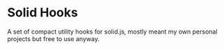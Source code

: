 # Solid Hooks

A set of compact utility hooks for solid.js, mostly meant my own personal projects but free to use anyway.

